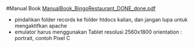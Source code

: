 #Manual Book
[ManualBook_BingoRestaurant_DONE_done.pdf](https://github.com/AndikaP876/self_ordering_kiosk_android_studio/files/13562210/ManualBook_BingoRestaurant_DONE_done.pdf)

- pindahkan folder records ke folder htdocs kalian, dan jangan lupa untuk mengaktifkan apache
- emulator harus menggunakan Tablet resolusi 2560x1800 orientation : portrait, contoh Pixel C
